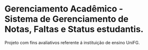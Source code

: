 # Gerenciamento Acadêmico - Sistema de Gerenciamento de Notas, Faltas e Status estudantis.
Projeto com fins avaliativos referente á instituição de ensino UniFG.

